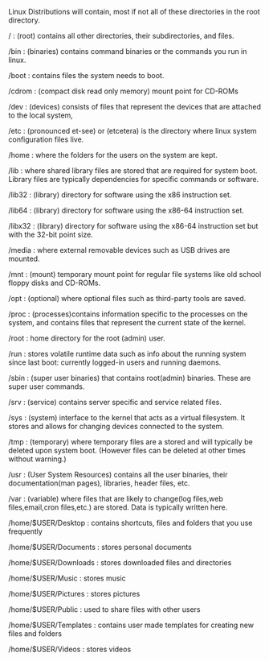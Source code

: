 Linux Distributions will contain, most if not all of these directories in the root directory. 



/       : (root) contains all other directories, their subdirectories, and files.


/bin    : (binaries) contains command binaries or the commands you run in linux.

/boot   : contains files the system needs to boot.

/cdrom  : (compact disk read only memory) mount point for CD-ROMs

/dev    : (devices) consists of files that represent the devices that are attached to the local system,

/etc    : (pronounced et-see) or (etcetera) is the directory where linux system configuration files live.

/home   : where the folders for the users on the system are kept.

/lib    : where shared library files are stored that are required for system boot. 
          Library files are typically dependencies for specific commands or software.



/lib32  : (library) directory for software using the x86 instruction set. 

/lib64  : (library) directory for software using the x86-64 instruction set.

/libx32 : (library) directory for software using the x86-64 instruction set but with the 32-bit point size. 

/media  : where external removable devices such as USB drives are mounted.

/mnt    : (mount) temporary mount point for regular file systems like old school floppy disks and CD-ROMs. 

/opt    : (optional) where optional files such as third-party tools are saved. 

/proc   : (processes)contains information specific to the processes on the system, and 
          contains files that represent the current state of the kernel. 

/root   : home directory for the root (admin) user.

/run    : stores volatile runtime data such as info about the running system since last boot: 
          currently logged-in users and running daemons. 

/sbin   : (super user binaries)  that contains root(admin) binaries. These are super user commands.

/srv    : (service) contains server specific and service related files. 

/sys    : (system) interface to the kernel that acts as a virtual filesystem. 
          It stores and allows for changing devices connected to the system.  

/tmp    : (temporary) where temporary files are a stored and will typically be deleted upon system boot. 
          (However files can be deleted at other times without warning.)

/usr    : (User System Resources) contains all the user binaries, their documentation(man pages),  libraries, header files, etc.

/var    : (variable) where files that are likely to change(log files,web files,email,cron files,etc.) are stored. Data is typically written here.


/home/$USER/Desktop   : contains shortcuts, files and folders that you use frequently

/home/$USER/Documents : stores personal documents

/home/$USER/Downloads : stores downloaded files and directories

/home/$USER/Music     : stores music

/home/$USER/Pictures  : stores pictures

/home/$USER/Public    : used to share files with other users

/home/$USER/Templates : contains user made templates for creating new files and folders

/home/$USER/Videos    : stores videos

